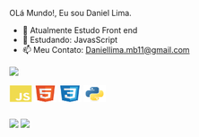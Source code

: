 OLá Mundo!, Eu sou Daniel Lima.

- 🔭 Atualmente Estudo Front end
- 🌱 Estudando: JavasScript
- 📫 Meu Contato: Daniellima.mb11@gmail.com

<a href="https://github.com/anuraghazra/github-readme-stats">
  <img height=200 align="center" src="https://github-readme-stats.vercel.app/api?username=Daniellima156" />
</a>



<div style="display: inline_block"><br>
  <img align="center" alt="daniel-Js" height="30" width="40" src="https://raw.githubusercontent.com/devicons/devicon/master/icons/javascript/javascript-plain.svg">
  <img align="center" alt="daniel-HTML" height="30" width="40" src="https://raw.githubusercontent.com/devicons/devicon/master/icons/html5/html5-original.svg">
  <img align="center" alt="daniel-CSS" height="30" width="40" src="https://raw.githubusercontent.com/devicons/devicon/master/icons/css3/css3-original.svg">
  <img align="center" alt="daniel-Python" height="30" width="40" src="https://raw.githubusercontent.com/devicons/devicon/master/icons/python/python-original.svg">
</div>


##

  <a href="https://www.linkedin.com/in/daniel-lima-42b1552b0/" target="_blank"><img src="https://img.shields.io/badge/-LinkedIn-%230077B5?style=for-the-badge&logo=linkedin&logoColor=white" target="_blank"></a> 
   <a href = "mailto:daniellima.mb11@gmail.com"><img src="https://img.shields.io/badge/-Gmail-%23333?style=for-the-badge&logo=gmail&logoColor=white" target="_blank"></a>
